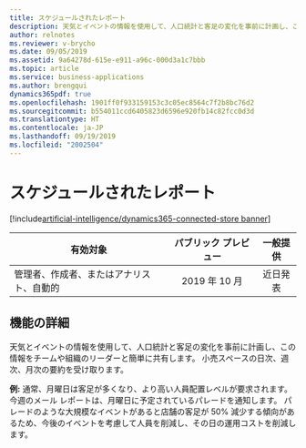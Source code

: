 ```yaml
---
title: スケジュールされたレポート
description: 天気とイベントの情報を使用して、人口統計と客足の変化を事前に計画し、この情報をチームや組織のリーダーと簡単に共有します。 小売スペースの日次、週次、月次の要約を受け取ります。
author: relnotes
ms.reviewer: v-brycho
ms.date: 09/05/2019
ms.assetid: 9a64278d-615e-e911-a96c-000d3a1c7bbb
ms.topic: article
ms.service: business-applications
ms.author: brengqui
dynamics365pdf: true
ms.openlocfilehash: 1901ff0f933159153c3c05ec8564c7f2b8bc76d2
ms.sourcegitcommit: b554011ccd6405823d6596e920fb14c82fcc0d3d
ms.translationtype: HT
ms.contentlocale: ja-JP
ms.lasthandoff: 09/19/2019
ms.locfileid: "2002504"
---
```

# <a name="scheduled-reports"></a>スケジュールされたレポート
[!include[artificial-intelligence/dynamics365-connected-store banner](../includes/artificial-intelligence/dynamics365-connected-store.md)]

| 有効対象    |  パブリック プレビュー | 一般提供 | 
| ---------- | :----------: |:----------: |
|管理者、作成者、またはアナリスト、自動的|2019 年 10 月| 近日発表|






## <a name="feature-details"></a>機能の詳細
<!--feature detail start -->
天気とイベントの情報を使用して、人口統計と客足の変化を事前に計画し、この情報をチームや組織のリーダーと簡単に共有します。 小売スペースの日次、週次、月次の要約を受け取ります。 

**例:** 通常、月曜日は客足が多くなり、より高い人員配置レベルが要求されます。 今週のメール レポートは、月曜日に予定されているパレードを通知します。 パレードのような大規模なイベントがあると店舗の客足が 50% 減少する傾向があるため、今後のイベントを考慮して人員を削減し、その日の運用コストを削減します。
<!--feature detail end -->











